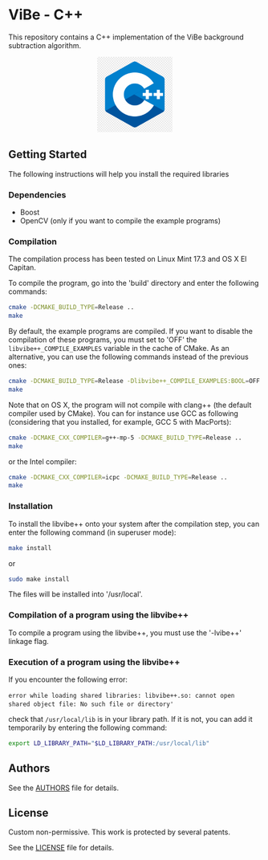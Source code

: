 # ViBe - C++

This repository contains a C++ implementation of the ViBe background subtraction algorithm. 

<p align="center">
  <img src="../img/C++_logo.png" height="150">
</p>

## Getting Started

The following instructions will help you install the required libraries

### Dependencies

- Boost
- OpenCV (only if you want to compile the example programs)

### Compilation

The compilation process has been tested on Linux Mint 17.3 and OS X El Capitan.

To compile the program, go into the 'build' directory and enter the following
commands:

```bash
cmake -DCMAKE_BUILD_TYPE=Release ..
make
```
By default, the example programs are compiled. If you want to disable the
compilation of these programs, you must set to 'OFF' the
<code>libvibe++\_COMPILE_EXAMPLES</code> variable in the cache of CMake. As an alternative,
you can use the following commands instead of the previous ones:

```bash
cmake -DCMAKE_BUILD_TYPE=Release -Dlibvibe++_COMPILE_EXAMPLES:BOOL=OFF ..
make
```

Note that on OS X, the program will not compile with clang++ (the default
compiler used by CMake). You can for instance use GCC as following (considering
that you installed, for example, GCC 5 with MacPorts):
```bash
cmake -DCMAKE_CXX_COMPILER=g++-mp-5 -DCMAKE_BUILD_TYPE=Release ..
make
```
or the Intel compiler:
```bash
cmake -DCMAKE_CXX_COMPILER=icpc -DCMAKE_BUILD_TYPE=Release ..
make
```
### Installation

To install the libvibe++ onto your system after the compilation step, you can
enter the following command (in superuser mode):

```bash
make install
```
or

```bash
sudo make install
```

The files will be installed into '/usr/local'.

### Compilation of a program using the libvibe++

To compile a program using the libvibe++, you must use the '-lvibe++' linkage
flag.

### Execution of a program using the libvibe++

If you encounter the following error:

<code>error while loading shared libraries: libvibe++.so: cannot open shared object
file: No such file or directory'</code>

check that <code>/usr/local/lib</code> is in your library path. If it is not, you can add
it temporarily by entering the following command:

```bash
export LD_LIBRARY_PATH="$LD_LIBRARY_PATH:/usr/local/lib"
```

## Authors

See the [AUTHORS](AUTHORS) file for details.


## License

Custom non-permissive.
This work is protected by several patents.

See the [LICENSE](LICENSE) file for details.
